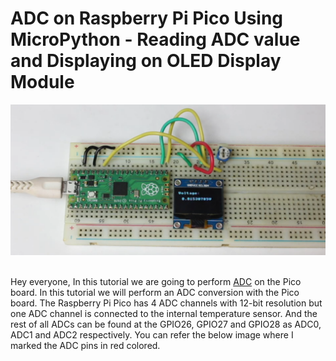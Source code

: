 # ADC on Raspberry Pi Pico Using MicroPython - Reading ADC value and Displaying on OLED Display Module

<img src="https://github.com/Circuit-Digest/Raspberry_Pi_Pico_Tutorial/blob/main/T3_ADC_on_Pico/images/Image_T3_ADC_on_Pico.png" alt="alt_text" title="image_tooltip">

<br>
<br>

Hey everyone, In this tutorial we are going to perform [ADC](https://circuitdigest.com/tags/adc) on the Pico board. In this tutorial we will perform an ADC conversion with the Pico board. The Raspberry Pi Pico has 4 ADC channels with 12-bit resolution but one ADC channel is connected to the internal temperature sensor. And the rest of all ADCs can be found at the GPIO26, GPIO27 and GPIO28 as ADC0, ADC1 and ADC2 respectively. You can refer the below image where I marked the ADC pins in red colored.
<br>
